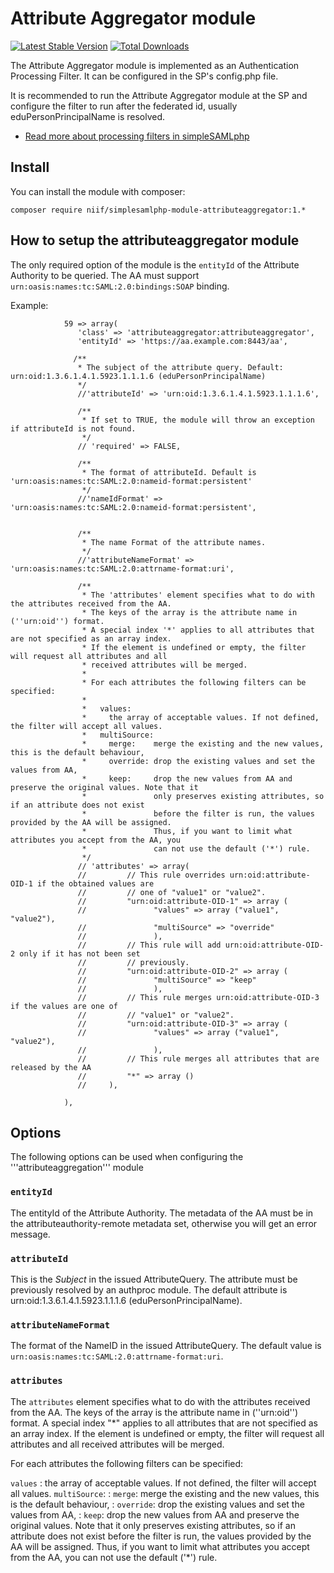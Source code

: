 Attribute Aggregator module
==============

[![Latest Stable Version](https://poser.pugx.org/niif/simplesamlphp-module-attributeaggregator/v/stable)](https://packagist.org/packages/niif/simplesamlphp-module-attributeaggregator) [![Total Downloads](https://poser.pugx.org/niif/simplesamlphp-module-attributeaggregator/downloads)](https://packagist.org/packages/niif/simplesamlphp-module-attributeaggregator)

The Attribute Aggregator module is implemented as an Authentication Processing Filter. 
It can be configured in the SP's config.php file.

It is recommended to run the Attribute Aggregator module at the SP and configure the
filter to run after the federated id, usually eduPersonPrincipalName is resolved.

  * [Read more about processing filters in simpleSAMLphp](simplesamlphp-authproc)

Install
-------------------------------

You can install the module with composer:

    composer require niif/simplesamlphp-module-attributeaggregator:1.*

How to setup the attributeaggregator module
-------------------------------

The only required option of the module is the `entityId` of the Attribute Authority to 
be queried. The AA must support `urn:oasis:names:tc:SAML:2.0:bindings:SOAP` binding.

Example:

                59 => array(
                   'class' => 'attributeaggregator:attributeaggregator',
                   'entityId' => 'https://aa.example.com:8443/aa',

                  /**
                   * The subject of the attribute query. Default: urn:oid:1.3.6.1.4.1.5923.1.1.1.6 (eduPersonPrincipalName)
                   */
                   //'attributeId' => 'urn:oid:1.3.6.1.4.1.5923.1.1.1.6',

                   /** 
                    * If set to TRUE, the module will throw an exception if attributeId is not found.
                    */
                   // 'required' => FALSE,

                   /** 
                    * The format of attributeId. Default is 'urn:oasis:names:tc:SAML:2.0:nameid-format:persistent'
                    */
                   //'nameIdFormat' => 'urn:oasis:names:tc:SAML:2.0:nameid-format:persistent',


                   /**
                    * The name Format of the attribute names.
                    */
                   //'attributeNameFormat' => 'urn:oasis:names:tc:SAML:2.0:attrname-format:uri',

                   /**
                    * The 'attributes' element specifies what to do with the attributes received from the AA.
                    * The keys of the array is the attribute name in (''urn:oid'') format.
                    * A special index '*' applies to all attributes that are not specified as an array index.
                    * If the element is undefined or empty, the filter will request all attributes and all
                    * received attributes will be merged.
                    *
                    * For each attributes the following filters can be specified:
                    *
                    *   values:
                    *     the array of acceptable values. If not defined, the filter will accept all values.
                    *   multiSource:
                    *     merge:    merge the existing and the new values, this is the default behaviour,
                    *     override: drop the existing values and set the values from AA,
                    *     keep:     drop the new values from AA and preserve the original values. Note that it
                    *               only preserves existing attributes, so if an attribute does not exist
                    *               before the filter is run, the values provided by the AA will be assigned.
                    *               Thus, if you want to limit what attributes you accept from the AA, you
                    *               can not use the default ('*') rule.
                    */
                   // 'attributes' => array(
                   //         // This rule overrides urn:oid:attribute-OID-1 if the obtained values are
                   //         // one of "value1" or "value2".
                   //         "urn:oid:attribute-OID-1" => array (
                   //               "values" => array ("value1", "value2"),
                   //               "multiSource" => "override"
                   //               ),
                   //         // This rule will add urn:oid:attribute-OID-2 only if it has not been set
                   //         // previously.
                   //         "urn:oid:attribute-OID-2" => array (
                   //               "multiSource" => "keep"
                   //               ),
                   //         // This rule merges urn:oid:attribute-OID-3 if the values are one of
                   //         // "value1" or "value2".
                   //         "urn:oid:attribute-OID-3" => array (
                   //               "values" => array ("value1", "value2"),
                   //               ),
                   //         // This rule merges all attributes that are released by the AA
                   //         "*" => array ()
                   //     ),

                ),


Options
-------

The following options can be used when configuring the '''attributeaggregation''' module

### `entityId`
The entityId of the Attribute Authority. The metadata of the AA must be in the
attributeauthority-remote metadata set, otherwise you will get an error message.

### `attributeId`
This is the *Subject* in the issued AttributeQuery. The attribute must be previously 
resolved by an authproc module. The default attribute is urn:oid:1.3.6.1.4.1.5923.1.1.1.6 
(eduPersonPrincipalName).

### `attributeNameFormat`
The format of the NameID in the issued AttributeQuery. The default value is 
`urn:oasis:names:tc:SAML:2.0:attrname-format:uri`.

### `attributes`
The `attributes` element specifies what to do with the attributes received from the AA.
The keys of the array is the attribute name in (''urn:oid'') format. A special index "*"
applies to all attributes that are not specified as an array index.
If the element is undefined or empty, the filter will request all attributes and all
received attributes will be merged.

For each attributes the following filters can be specified:

`values`
:    the array of acceptable values. If not defined, the filter will accept all values.
`multiSource`:
:    `merge`:    merge the existing and the new values, this is the default behaviour,
:    `override`: drop the existing values and set the values from AA,
:    `keep`:     drop the new values from AA and preserve the original values. Note that it
      only preserves existing attributes, so if an attribute does not exist
      before the filter is run, the values provided by the AA will be assigned.
      Thus, if you want to limit what attributes you accept from the AA, you
      can not use the default ('*') rule.
